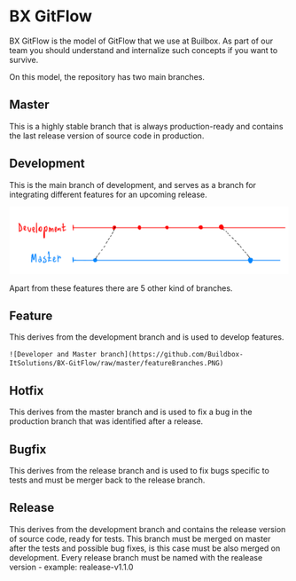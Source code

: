 
# BX GitFlow

BX GitFlow is the model of GitFlow that we use at Builbox. As part of our team you should understand and internalize such concepts if you want to survive.

On this model, the repository has two main branches.

## Master
  This is a highly stable branch that is always production-ready and contains the last release version of source code in production.

## Development
  This is the main branch of development, and serves as a branch for integrating different features for an upcoming release.

  ![Developer and Master branch](https://github.com/Buildbox-ItSolutions/BX-GitFlow/raw/master/dev%26master.PNG)

Apart from these features there are 5 other kind of branches.

## Feature
  This derives from the development branch and is used to develop features.

    ![Developer and Master branch](https://github.com/Buildbox-ItSolutions/BX-GitFlow/raw/master/featureBranches.PNG)


## Hotfix
  This derives from the master branch and is used to fix a bug in the production branch that was identified after a release.

## Bugfix
  This derives from the release branch and is used to fix bugs specific to tests and must be merger back to the release branch.
  
## Release 
  This derives from the development branch and contains the release version of source code, ready for tests. This branch must be merged on master after the tests and possible bug fixes, is this case must be also merged on development. Every release branch must be named with the realease version - example: realease-v1.1.0
  



